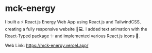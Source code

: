 # mck-energy

I built a ⚡️ React.js Energy Web App using React.js and TailwindCSS, creating a fully responsive website 📱💻. I added text animation with the React-Typed package ✨ and implemented various React.js icons 🎨.

Web Link: https://mck-energy.vercel.app/
